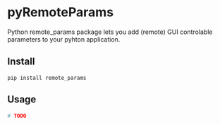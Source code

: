 # pyRemoteParams
<!-- [![Build Status](https://travis-ci.org/markkorput/pyevento.svg)](https://travis-ci.org/markkorput/pyevento) -->


Python remote_params package lets you add (remote) GUI controlable parameters to your pyhton application.

## Install

```shell
pip install remote_params
```

## Usage

```python
# TODO
```

